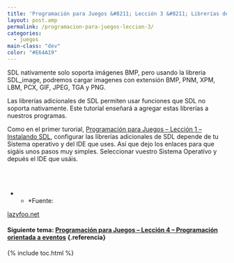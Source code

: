 ```yaml
---
title: 'Programación para Juegos &#8211; Lección 3 &#8211; Librerías de SDL'
layout: post.amp
permalink: /programacion-para-juegos-leccion-3/
categories:
  - juegos
main-class: "dev"
color: "#E64A19"
---
```

<div class="icosdl">
</div>

SDL nativamente solo soporta imágenes BMP, pero usando la libreria SDL_image, podremos cargar imagenes con extensión BMP, PNM, XPM, LBM, PCX, GIF, JPEG, TGA y PNG.

Las librerías adicionales de SDL permiten usar funciones que SDL no soporta nativamente. Este tutorial enseñará a agregar estas librerías a nuestros programas.


<!--ad-->


Como en el primer turorial, [Programación para Juegos &#8211; Lección 1 &#8211; Instalando SDL][1], configurar las librerías adicionales de SDL depende de tu Sistema operativo y del IDE que uses. Así que dejo los enlaces para que sigáis unos pasos muy simples. Seleccionar vuestro Sistema Operatívo y depués el IDE que usáis.

[<amp-img on="tap:lightbox1" role="button" tabindex="0" layout="responsive" style="display:inline; position:relative; left:100px;" src="https://lh6.ggpht.com/_IlK2pNFFgGM/TSHH106Z0VI/AAAAAAAAAPo/fimALQz89iU/linux.png" />][2]  
[<amp-img on="tap:lightbox1" role="button" tabindex="0" layout="responsive" style="display:inline; position:relative; top:-130px; left:300px;" src="https://lh3.ggpht.com/_IlK2pNFFgGM/TSHJkwpqk-I/AAAAAAAAAP0/wSKqQWY0x_k/windows.png" />][3]  
[<amp-img on="tap:lightbox1" role="button" tabindex="0" layout="responsive" style="display:inline; position:relative; top:-260px; left:500px;" src="https://lh6.ggpht.com/_IlK2pNFFgGM/TSHH2DeE3mI/AAAAAAAAAPs/KES8kBZgn9M/apple-logo.png" />][4]

* * *Fuente:

[lazyfoo.net][5]

#### Siguiente tema: [Programación para Juegos &#8211; Lección 4 &#8211; Programación orientada a eventos][6] {.referencia}



 [1]: https://elbauldelprogramador.com/programacion-para-juegos-leccion-1/
 [2]: http://www.lazyfoo.net/SDL_tutorials/lesson03/linux/index.php
 [3]: http://www.lazyfoo.net/SDL_tutorials/lesson03/windows/index.php
 [4]: http://www.lazyfoo.net/SDL_tutorials/lesson03/mac/index.php
 [5]: http://www.lazyfoo.net/SDL_tutorials/
 [6]: https://elbauldelprogramador.com/programacion-para-juegos-leccion-4/

{% include toc.html %}
